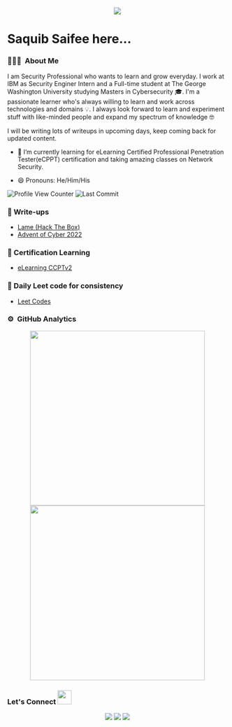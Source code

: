 <h1 align="center">
  <a href="https://git.io/typing-svg">
    <img src="https://readme-typing-svg.herokuapp.com/?color=%3388FF&lines=Hello+Everyone!%20:)&center=true&size=30">
  </a>
</h1>

# Saquib Saifee here...

<!-- ![image](https://user-images.githubusercontent.com/65735854/134823562-0fc98c3a-3ded-48a4-92c7-df347e93648a.png) -->


### 👨🏻‍💻 &nbsp;About Me
I am Security Professional who wants to learn and grow everyday. I work at IBM as Security Enginer Intern and a Full-time student at The George Washington University studying Masters in Cybersecurity :mortar_board:. I'm a passionate learner who's always willing to learn and work across technologies and domains :bulb:. I always look forward to learn and experiment stuff with like-minded people and expand my spectrum of knowledge 🤓

I will be writing lots of writeups in upcoming days, keep coming back for updated content.

- 🌱 I’m currently learning for eLearning Certified Professional Penetration Tester(eCPPT) certification and taking amazing classes on Network Security.
  
- 😄 Pronouns: He/Him/His

![Profile View Counter](https://komarev.com/ghpvc/?username=saquibsaifee)
<img alt="Last Commit" src="https://img.shields.io/github/last-commit/saquibsaifee/saquibsaifee?logo=markdown&label=LAST+UPDATE&color=3388FF&style=flat">

### :closed_book: Write-ups
* [Lame (Hack The Box)](https://github.com/saquibsaifee/write-ups/blob/main/Lame)<br>
* [Advent of Cyber 2022](https://github.com/saquibsaifee/THM_Advent_of_Cyber_2022)<br>

### :closed_book: Certification Learning
* [eLearning CCPTv2](https://github.com/saquibsaifee/eCCPTv2-Journal)

### :closed_book: Daily Leet code for consistency
* [Leet Codes](https://github.com/saquibsaifee/leetcode)

### ⚙️ &nbsp;GitHub Analytics
<p align = "center">
  <img src = "https://github-readme-stats.vercel.app/api?username=saquibsaifee&theme=dark&show_icons=true" width = 400 />
  <img src = "https://github-readme-streak-stats.herokuapp.com/?user=saquibsaifee&theme=dark&hide_border=true" width = 400 />
</p>

<h3 align="left">Let's Connect <img src="https://raw.githubusercontent.com/saquibsaifee/saquibsaifee/main/images/handshake.gif" height="32px"></h3>
<p align="center">
<a href="https://linkedin.com/in/saquibsaifee"><img src="https://img.shields.io/badge/-Saquib%20Saifee-0077B5?style=flat&logo=Linkedin&logoColor=white"/></a>
<a href="https://twitter.com/saquibsaifee"><img src="https://img.shields.io/badge/-@Saquib%20Saifee-1877F2?style=flat&logo=twitter&logoColor=white"/></a>
<a href="mailto:saquibsaifee2@gmail.com"><img src="https://img.shields.io/badge/-saquibsaifee2@gmail.com-D14836?style=flat&logo=Gmail&logoColor=white"/></a>
 </p>


